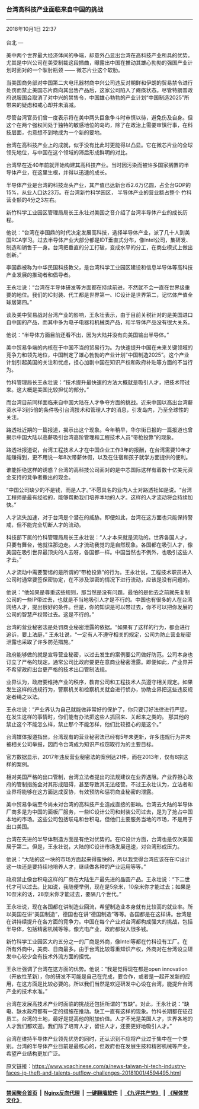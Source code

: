 ### 台湾高科技产业面临来自中国的挑战
------------------------

<div class="published">
 <span class="date" title="中国时间">
  <time datetime="2018-10-01T22:37:56+08:00">
   2018年10月1日 22:37
  </time>
 </span>
</div>
<br/>
<div class="wsw">
 <span class="dateline">
  台北 —
 </span>
 <p>
  美中两个世界最大经济体间的争端，却意外凸显出台湾在高科技产业所具的优势。尤其是中兴公司在美受制裁这段插曲，曝露出中国在推动其雄心勃勃的强国产业计划时面对的一个掣肘瓶颈 —— 微芯片业这个软肋。
 </p>
 <p>
  当美国商务部对中国第二大电讯器材商中兴公司违反对朝鲜和伊朗的贸易禁令进行处罚而禁止美国芯片商向其出售产品后，这家公司陷入了瘫痪状态。尽管特朗普政府说服国会取消了对中兴的禁售令，中国雄心勃勃的产业计划“中国制造2025”所带来的疑虑和戒心却并未消减。
 </p>
 <p>
  尽管台湾官员们曾一度表示将在美中两头巨象争斗时审慎以待，避免伤及自身。但这个在两个强权间处于独特的敏感地位的岛屿，除了在政治上需要审慎行事，在科技层面，也意想不到地成为一个新的要地。
 </p>
 <p>
  台湾在高科技产业上的成就，似乎没有比此时更能得以凸显。它在微芯片业的全球领先地位，与中国在这个领域的滞后形成鲜明的对比。
 </p>
 <p>
  台湾早在近40年前就开始构建其高科技产业。当时因污染而被许多国家搁置的半导体产业，在这里生根，并得以迅速的成长。
 </p>
 <p>
  半导体产业是台湾的科技龙头产业，其产值已达新台币2.6万亿圆，占全台GDP的15%，从业人口达23万。在台湾新竹科学园区， 半导体产业的营业额占整个 竹科营业额的4分之3左右。
 </p>
 <p>
  新竹科学工业园区管理局局长王永壮对美国之音介绍了台湾半导体产业的成长历程。
 </p>
 <p>
  他说：“台湾在李国鼎的时代决定发展高科技，选择半导体产业，派了几十人到美国RCA学习。过去半导体产业大部分都是IDT垂直式分布，像Intel公司，集研发、制造和销售于一身。台湾把垂直的分工打破，变成水平的分工，在商业模式上做出创新。”
 </p>
 <p>
  李国鼎被称为中华民国科技教父，是台湾科学工业园区建设和信息半导体等高科技产业发展的推动者和倡导者。
 </p>
 <p>
  王永壮说：“台湾在半导体研发等方面都在持续前进，不然就不会一直在世界级重要的地位。我们的IC封装、代工都是世界第一、IC设计是世界第二，记忆体产值全球居第四。”
 </p>
 <p>
  谈及美中贸易战对台湾产业的影响，王永壮表示，由于目前关税针对的是美国进口自中国的产品，而其中多为电子电器和机械类产品，和半导体产品没有很大关系。
 </p>
 <p>
  他说：“半导体方面目前还看不出，因为大陆并没有向美国输出半导体。”
 </p>
 <p>
  美中贸易争端的内核在于中国不当的贸易行为。为快速提升中国在未来关键领域的竞争力和领先地位，中国制定了雄心勃勃的产业计划“中国制造2025”。这个产业计划引起美国的关注和忧虑，担心加剧中国在知识产权和政府补贴等方面的不当行为。
 </p>
 <p>
  竹科管理局长王永壮说：“技术提升最快速的方法大概就是吸引人才，把技术带过来。这大概是美国比较担忧的部分。”
 </p>
 <p>
  而台湾目前同样面临来自中国大陆在人才争夺方面的挑战。近来中国以高出台湾薪资水平3到5倍的条件吸引台湾技术和管理人才的消息，引发岛内，乃至全球性的关注。
 </p>
 <p>
  路透社近期的一篇报道，揭示出这个现象。今年稍早，华尔街日报的一篇报道也曾揭示中国大陆以高薪吸引台湾高阶管理和工程技术人员“带枪投靠”的现象。
 </p>
 <p>
  路透社报道说，台湾工程技术人才在中国企业工作3年的报酬，在台湾需要10年才能赚得到，更不用说一年8次带薪休假，以及在住宿和孩子就学方面提供的便利。
 </p>
 <p>
  谁能拒绝这样的诱惑？台湾的高科技公司面对的是中芯国际这样有着数十亿美元资金支持的竞争者撒出的现金。
 </p>
 <p>
  “中国公司缺少的不是钱，而是人才。”不愿具名的业内人士对路透社如是说。“台湾工程师是最有经验的，能够帮助我们培养本地的人才。这样的人才流动将会持续加快。”
 </p>
 <p>
  人才流失加速，对于台湾是个潜在的威胁。即便如此，台湾在这方面也只能保持警戒，但不能完全切断人才的流动。
 </p>
 <p>
  科技部下属的竹科管理局局长王永壮说：“人才本来就是流动的。世界各国人才，只要有舞台，他就往那边走。人才流动我觉的是自然现象。各国都在吸引人才，像美国在吸引世界最顶尖的人去呀，各国都一样。中国当然也不例外，也吸引这些人才去。”
 </p>
 <p>
  人才流动中需要警惕的是所谓的“带枪投靠”的行为。王永壮说，工程技术职员进入公司时通常要签保密协定，在不涉及泄密的情况下进行流动，应该是没有问题的。
 </p>
 <p>
  他说：“他如果是尊重这些规则，那当然是没有问题。最怕的是他去之前就先复制公司的一些IP带过去，也就是不当地吸引人才是不行的。中国也有很多的人在台湾网络人才，提出很好的条件。但是，你的知识是可以带过去，你不可以把你发展的公司的智慧产权带过去。这是不行的。”
 </p>
 <p>
  台湾的营业秘密法是处罚商业秘密泄露的依据。“如果有了这样的行为，都会进行追诉，要上法庭，” 王永壮说，“一定有人不遵守相关的规定，公司为防止营业秘密泄露也采取了许多防范措施。”
 </p>
 <p>
  政府能够做的就是宣导营业秘密，以过去发生的案例要公司做好防范。公司本身也订立了严格的规定。通常公司比政府要更在意商业秘密泄露。即便如此，产业界并不希望政府出台更严格的技术出口管制法规。
 </p>
 <p>
  业界认为，政府要维持产业的秩序，教育公司和工程技术人员遵守相关规定。如果发生这样的违规行为，警察机关和检察机关就会进行侦办，协助业界把这些违反规定者绳之以法。
 </p>
 <p>
  王永壮说：“产业界认为自己就能做非常好的保护了，你只要订好法律进行严惩，在发生这样的事情时，你们能有办法把这些人抓回来、关起来之类的。 那其他的禁止这个不能怎么样，禁止那个不能怎样，他们比较担心的是这个。”
 </p>
 <p>
  台湾媒体报道指出，台湾现有的营业秘密法已经有5年未更新，许多违规行为并未被相关公司举报，因而令台湾成为知识产权窃取行为的主要目标。
 </p>
 <p>
  官方数据显示，2017年违反营业秘密法的案例达21件，而在2013年，仅有8宗这样的案例。
 </p>
 <p>
  相对美国严格的出口管制，台湾立法者提出的法规建议在业界遇阻。产业界担心政府的管制措施会对其形成阻碍，甚至导致其无法经营。不过王永壮认为，立法者和业界将能够在这方面达成妥协，有效预防和惩罚商业秘密的泄露。
 </p>
 <p>
  美中贸易争端至今尚未对台湾的高科技产业造成直接的影响。台湾去大陆的半导体厂商多是为中国的面板厂服务，一些IC设计公司和封装公司过去，是为了抢占中国本地的市场。这些公司包括联电和台积电，但他们主要服务当地的市场，不是用于出口美国。
 </p>
 <p>
  台湾在先进的半导体制造方面是有绝对优势的。在IC设计方面，台湾也是仅次美国居于第二。但是，王永壮说，大陆的IC设计市场发展迅速，对台湾形成压力。
 </p>
 <p>
  他说：“大陆的这一块的市场方面起来得蛮快的，所以我觉得台湾应该在在IC设计这一块还是要持续地培养人才，继续做各种的产业运用等等。”
 </p>
 <p>
  政府禁止像台积电这样的厂商在大陆生产最先进的晶圆产品。王永壮说：“下二世代才可以过去。比如说，我随便举例，现在是5奈米，10奈米你才能过去；如果是10奈米的话，28奈米你才能过去，要隔几个世代。”
 </p>
 <p>
  王永壮说，现在各国都在讲制造业回流，希望制造业本身就有比较高的就业率。所以美国在讲“美国制造”，德国也在讲“德国制造”等等。各国都是在这样讲。台湾是在讲持续提升在各方面的竞争力。中国在每个产业对台湾都构成强大的挑战，包括半导体，包括精密机械等等。像光电产业，政府都投入很多钱。
 </p>
 <p>
  新竹科学工业园区大约五分之一的厂商是外商，像Intel等都在竹科设有工厂。在所有外商中，美商、日商最多。由于台湾比较尊重知识产权，外商对在台湾设立研发中心较少会有技术外流方面的担忧。
 </p>
 <p>
  王永壮强调了台湾在这方面的优势。他说：“我是觉得现在都是open innovation（开放性革新），你的研发不可能是自己在完成，要合作，或者是一起开发新的应用，在这方面是比较必要的。所以我们当然是欢迎研发中心设在台湾，能提升台湾产业的技术水准。”
 </p>
 <p>
  台湾在发展高技术产业时面临的挑战还包括所谓的“五缺”。对此，王永壮说：“缺电、缺水政府都有一定的措施在推动。缺工一直有这样的现象。竹科长期都在征召员工。台湾的土地，最好是提高他的附加价值。人才不光是美国人才，世界各地的人才我们都欢迎。我们除了培育人才，留住人才，还要更好地吸引人才。”
 </p>
 <p>
  台湾在维持半导体产业领先优势的同时，还认识到不应将产业过于集中在一个类别。台湾的半导体产业目前是最核心的，但政府也在发展生技和精密机械等产业，希望产业结构更加广泛。
 </p>
</div>

原文链接：https://www.voachinese.com/a/news-taiwan-hi-tech-industry-faces-ip-theft-and-talents-outflow-challenges-20181001/4594495.html


------------------------
#### [禁闻聚合首页](https://github.com/gfw-breaker/banned-news/blob/master/README.md) &nbsp;|&nbsp; [Nginx反向代理](https://github.com/gfw-breaker/open-proxy/blob/master/README.md) &nbsp;|&nbsp;  [一键翻墙软件](https://github.com/gfw-breaker/nogfw/blob/master/README.md) &nbsp;|&nbsp; [《九评共产党》](https://github.com/gfw-breaker/9ping.md/blob/master/README.md#九评之一评共产党是什么) &nbsp;|&nbsp; [《解体党文化》](https://github.com/gfw-breaker/jtdwh.md/blob/master/README.md#绪论)